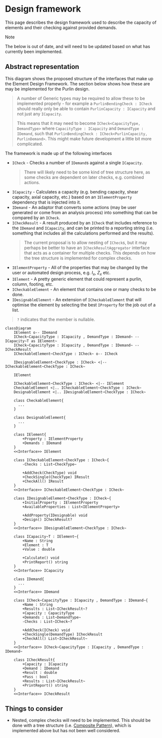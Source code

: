# Design framework

This page describes the design framework used to describe the capacity of elements and their checking against provided demands.

> [!NOTE]
> The below is out of date, and will need to be updated based on what has currently been implemented.

## Abstract representation

This diagram shows the proposed structure of the interfaces that make up the Element Design Framework. The section below shows how these are may be implemented for the Purlin design.

> A number of Generic types may be required to allow these to be implemented properly - for example a `PurlinBendingCheck : ICheck` should really only be able to contain `PurlinCapacity : ICapacity` and not just any `ICapacity`.
>
> This means that it may need to become `ICheck<CapacityType, DemandType>` where `CapacityType : ICapacity` and `DemandType : IDemand`, such that `PurlinBendingCheck : ICheck<PurlinCapacity, PurlinDemand>`. This might make future development a little bit more complicated.

The framework is made up of the following interfaces

- `ICheck` - Checks a number of `IDemand`s against a single `ICapacity`.
  > There will likely need to be some kind of tree structure here, as some checks are dependent on later checks, e.g. combined actions.
- `ICapacity` - Calculates a capacity (e.g. bending capacity, shear capacity, axial capacity, etc.) based on an `IElementProperty` dependency that is injected into it.
- `IDemand` - An adaptor that converts some actions (may be user generated or come from an analysis process) into something that can be compared by an `ICheck`.
- `ICheckResult` - A result produced by an `ICheck` that includes reference to the `IDemand` and `ICapacity`, and can be printed to a reporting string (i.e. something that includes all the calculations performed and the results).
  > The current proposal is to allow nesting of `ICheck`s, but it may perhaps be better to have an `ICheckResultAggregator` interface that acts as a container for multiple checks. This depends on how the tree structure is implemented for complex checks.
- `IElementProperty` - All of the properties that may be changed by the user or automated design process, e.g. $I_x$, $Z_x$ etc.
- `IElement` - A pretty generic element that could represent a purlin, column, footing, etc.
- `ICheckableElement` - An element that contains one or many checks to be done.
- `IDesignableElement` - An extension of `ICheckableElement` that will optimise the element by selecting the best `IProperty` for the job out of a list.

> `?` indicates that the member is nullable.

```mermaid
classDiagram
    IElement o-- IDemand
    ICheck~CapacityType : ICapacity , DemandType : IDemand~ -- ICapacity~T as IElement~
    ICheck~CapacityType : ICapacity , DemandType : IDemand~ -- ICheckResult
    ICheckableElement~CheckType : ICheck~ o-- ICheck

    IDesignableElement~CheckType : ICheck~ <|-- ICheckableElement~CheckType : ICheck~

    IElement

    ICheckableElement~CheckType : ICheck~ <|-- IElement
    CheckableElement <|.. ICheckableElement~CheckType : ICheck~
    DesignableElement <|.. IDesignableElement~CheckType : ICheck~
    
    class CheckableElement{
      ...
    }

    class DesignableElement{
      ...
    }

    class IElement{
        +Property : IElementProperty
        +Demands : IDemand
    }
    <<Interface>> IElement

    class ICheckableElement~CheckType : ICheck~{
        -Checks : List~CheckType~

        +AddCheck(CheckType) void
        +CheckSingle(CheckType) IResult
        +CheckAll() IResult
    }
    <<Interface>> ICheckableElement~CheckType : ICheck~

    class IDesignableElement~CheckType : ICheck~{
        +InitialProperty : IElementProperty
        +AvailableProperties : List<IElementProperty>

        +AddProperty(IDesignable) void
        +Design() ICheckResult?
    }
    <<Interface>> IDesignableElement~CheckType : ICheck~

    class ICapacity~T : IElement~{
        +Name : String
        +Element : T
        +Value : double

        +Calculate() void
        +PrintReport() string
    }
    <<Interface>> ICapacity

    class IDemand{
      ...
    }
    <<Interface>> IDemand

    class ICheck~CapacityType : ICapacity , DemandType : IDemand~{
        +Name : String
        +Results : List~ICheckResult~?
        +Capacity : CapacityType
        +Demands : List~DemandType~
        -Checks : List~ICheck~?

        +AddCheck(ICheck) void
        +CheckSingle(DemandType) ICheckResult
        +CheckAll() List~ICheckResult~
    }
    <<Interface>> ICheck~CapacityType : ICapacity , DemandType : IDemand~

    class ICheckResult{
        +Capacity : ICapacity
        +Demand : IDemand
        +Result : double
        +Pass : bool
        +Results : List~ICheckResult~
        +PrintReport() string
    }
    <<Interface>> ICheckResult
```

## Things to consider

- Nested, complex checks will need to be implemented. This should be done with a tree structure (i.e. [Composite Pattern](https://refactoring.guru/design-patterns/composite)), which is implemented above but has not been well considered.
